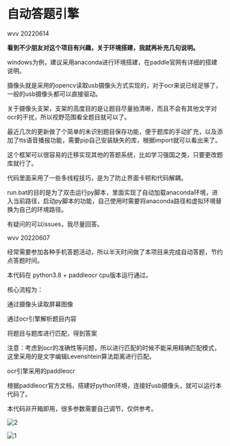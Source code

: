 # 自动答题引擎

wvv 20220614

**看到不少朋友对这个项目有兴趣，关于环境搭建，我就再补充几句说明。**

windows为例，建议采用anaconda进行环境搭建，在paddle官网有详细的搭建说明。

摄像头就是采用的opencv读取usb摄像头方式实现的，对于ocr来说已经足够了，一般的usb摄像头都可以直接驱动。

关于摄像头支架，支架的高度目的是让题目尽量拍清晰，而且不会有其他文字对ocr的干扰，所以视野范围看全题目就可以了。

最近几次的更新做了个简单的未识别题目保存功能，便于题库的手动扩充，以及添加了tts语音播报功能，需要pip自己安装缺失的库，根据import就可以看出来了。

这个框架可以很容易的迁移实现其他的答题系统，比如学习强国之类，只要更改题库就行了。

代码里面采用了一些多线程技巧，是为了防止界面卡顿和代码解耦。

run.bat的目的是为了双击运行py脚本，里面实现了自动加载anaconda环境，进入当前路径，启动py脚本的功能，自己使用时需要将anaconda路径和虚拟环境替换为自己的环境路径。

有疑问的可以issues，我尽量回答。

wvv 20220607

经常需要参加各种手机答题活动，所以半天时间做了本项目来完成自动答题，节约点答题时间。

本代码在 python3.8 + paddleocr cpu版本运行通过。

核心流程为：

通过摄像头读取屏幕图像

通过ocr引擎解析题目内容

将题目与题库进行匹配，得到答案

注意：考虑到ocr的准确性等问题，所以进行匹配的时候不能采用精确匹配模式，这里采用的是文字编辑Levenshtein算法距离进行匹配。

ocr引擎采用的paddleocr

根据paddleocr官方文档，搭建好python环境，连接好usb摄像头，就可以运行本代码了。

本代码非开箱即用，很多参数需要自己调节，仅供参考。

![2](./2.jpg)

![1](./1.jpg)